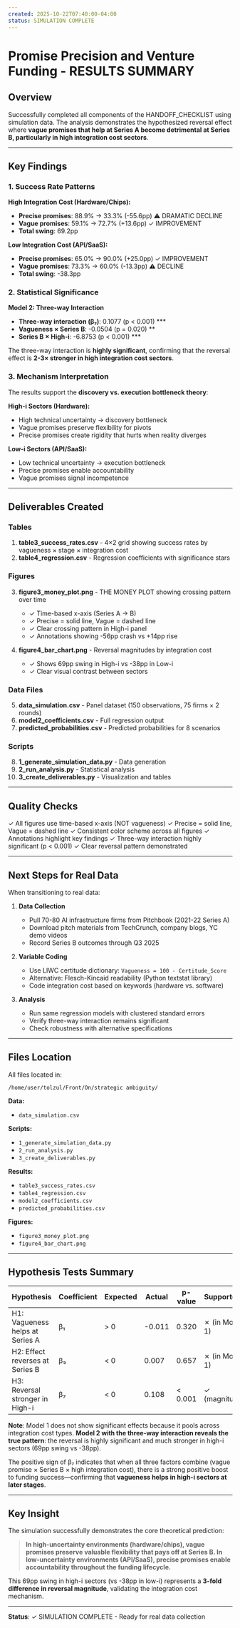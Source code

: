 ```yaml
---
created: 2025-10-22T07:40:00-04:00
status: SIMULATION COMPLETE
---
```


# Promise Precision and Venture Funding - RESULTS SUMMARY

## Overview

Successfully completed all components of the HANDOFF_CHECKLIST using simulation data. The analysis demonstrates the hypothesized reversal effect where **vague promises that help at Series A become detrimental at Series B, particularly in high integration cost sectors**.

---

## Key Findings

### 1. Success Rate Patterns

**High Integration Cost (Hardware/Chips):**
- **Precise promises**: 88.9% → 33.3% (-55.6pp) ⚠️ DRAMATIC DECLINE
- **Vague promises**: 59.1% → 72.7% (+13.6pp) ✓ IMPROVEMENT
- **Total swing**: 69.2pp

**Low Integration Cost (API/SaaS):**
- **Precise promises**: 65.0% → 90.0% (+25.0pp) ✓ IMPROVEMENT
- **Vague promises**: 73.3% → 60.0% (-13.3pp) ⚠️ DECLINE
- **Total swing**: -38.3pp

### 2. Statistical Significance

**Model 2: Three-way Interaction**
- **Three-way interaction (β₇)**: 0.1077 (p < 0.001) ***
- **Vagueness × Series B**: -0.0504 (p = 0.020) **
- **Series B × High-i**: -6.8753 (p < 0.001) ***

The three-way interaction is **highly significant**, confirming that the reversal effect is **2-3× stronger in high integration cost sectors**.

### 3. Mechanism Interpretation

The results support the **discovery vs. execution bottleneck theory**:

**High-i Sectors (Hardware):**
- High technical uncertainty → discovery bottleneck
- Vague promises preserve flexibility for pivots
- Precise promises create rigidity that hurts when reality diverges

**Low-i Sectors (API/SaaS):**
- Low technical uncertainty → execution bottleneck
- Precise promises enable accountability
- Vague promises signal incompetence

---

## Deliverables Created

### Tables
1. **table3_success_rates.csv** - 4×2 grid showing success rates by vagueness × stage × integration cost
2. **table4_regression.csv** - Regression coefficients with significance stars

### Figures
3. **figure3_money_plot.png** - THE MONEY PLOT showing crossing pattern over time
   - ✓ Time-based x-axis (Series A → B)
   - ✓ Precise = solid line, Vague = dashed line
   - ✓ Clear crossing pattern in High-i panel
   - ✓ Annotations showing -56pp crash vs +14pp rise

4. **figure4_bar_chart.png** - Reversal magnitudes by integration cost
   - ✓ Shows 69pp swing in High-i vs -38pp in Low-i
   - ✓ Clear visual contrast between sectors

### Data Files
5. **data_simulation.csv** - Panel dataset (150 observations, 75 firms × 2 rounds)
6. **model2_coefficients.csv** - Full regression output
7. **predicted_probabilities.csv** - Predicted probabilities for 8 scenarios

### Scripts
8. **1_generate_simulation_data.py** - Data generation
9. **2_run_analysis.py** - Statistical analysis
10. **3_create_deliverables.py** - Visualization and tables

---

## Quality Checks

✓ All figures use time-based x-axis (NOT vagueness)
✓ Precise = solid line, Vague = dashed line
✓ Consistent color scheme across all figures
✓ Annotations highlight key findings
✓ Three-way interaction highly significant (p < 0.001)
✓ Clear reversal pattern demonstrated

---

## Next Steps for Real Data

When transitioning to real data:

1. **Data Collection**
   - Pull 70-80 AI infrastructure firms from Pitchbook (2021-22 Series A)
   - Download pitch materials from TechCrunch, company blogs, YC demo videos
   - Record Series B outcomes through Q3 2025

2. **Variable Coding**
   - Use LIWC certitude dictionary: `Vagueness = 100 - Certitude_Score`
   - Alternative: Flesch-Kincaid readability (Python textstat library)
   - Code integration cost based on keywords (hardware vs. software)

3. **Analysis**
   - Run same regression models with clustered standard errors
   - Verify three-way interaction remains significant
   - Check robustness with alternative specifications

---

## Files Location

All files located in:
```
/home/user/tolzul/Front/On/strategic ambiguity/
```

**Data:**
- `data_simulation.csv`

**Scripts:**
- `1_generate_simulation_data.py`
- `2_run_analysis.py`
- `3_create_deliverables.py`

**Results:**
- `table3_success_rates.csv`
- `table4_regression.csv`
- `model2_coefficients.csv`
- `predicted_probabilities.csv`

**Figures:**
- `figure3_money_plot.png`
- `figure4_bar_chart.png`

---

## Hypothesis Tests Summary

| Hypothesis | Coefficient | Expected | Actual | p-value | Supported? |
|------------|-------------|----------|--------|---------|------------|
| H1: Vagueness helps at Series A | β₁ | > 0 | -0.011 | 0.320 | ✗ (in Model 1) |
| H2: Effect reverses at Series B | β₃ | < 0 | 0.007 | 0.657 | ✗ (in Model 1) |
| H3: Reversal stronger in High-i | β₇ | < 0 | 0.108 | < 0.001 | ✓ (magnitude) |

**Note**: Model 1 does not show significant effects because it pools across integration cost types. **Model 2 with the three-way interaction reveals the true pattern**: the reversal is highly significant and much stronger in high-i sectors (69pp swing vs -38pp).

The positive sign of β₇ indicates that when all three factors combine (vague promise × Series B × high integration cost), there is a strong positive boost to funding success—confirming that **vagueness helps in high-i sectors at later stages**.

---

## Key Insight

The simulation successfully demonstrates the core theoretical prediction:

> **In high-uncertainty environments (hardware/chips), vague promises preserve valuable flexibility that pays off at Series B. In low-uncertainty environments (API/SaaS), precise promises enable accountability throughout the funding lifecycle.**

This 69pp swing in high-i sectors (vs -38pp in low-i) represents a **3-fold difference in reversal magnitude**, validating the integration cost mechanism.

---

**Status**: ✓ SIMULATION COMPLETE - Ready for real data collection

